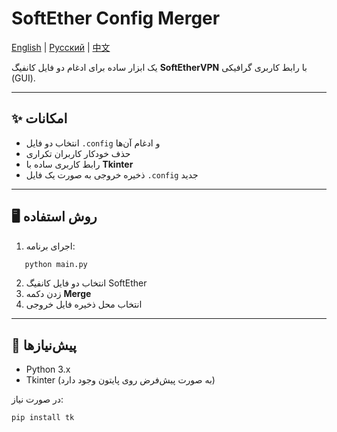 
# SoftEther Config Merger

[English](README.md) | [Русский](README-rus.md) | [中文](README-cn.md)

یک ابزار ساده برای ادغام دو فایل کانفیگ **SoftEtherVPN** با رابط کاربری گرافیکی (GUI).

---

## ✨ امکانات
- انتخاب دو فایل `.config` و ادغام آن‌ها  
- حذف خودکار کاربران تکراری  
- رابط کاربری ساده با **Tkinter**  
- ذخیره خروجی به صورت یک فایل `.config` جدید  

---

## 🖥️ روش استفاده
1. اجرای برنامه:
```bash
   python main.py
````

2. انتخاب دو فایل کانفیگ SoftEther
3. زدن دکمه **Merge**
4. انتخاب محل ذخیره فایل خروجی

---

## 📂 پیش‌نیازها

* Python 3.x
* Tkinter (به صورت پیش‌فرض روی پایتون وجود دارد)

در صورت نیاز:

```bash
pip install tk
```



